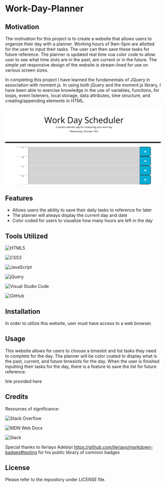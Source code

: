 # Work-Day-Planner

## Motivation
The motivation for this project is to create a website that allows users to organize their day with a planner. Working hours of 9am-5pm are allotted for the user to input their tasks. The user can then save these tasks for future reference. The planner is updated real time vua color code to allow user to see what time slots are in the past, are current or in the future. The simple yet responsive design of the website is stream-lined for use on various screen sizes.

In completing this project I have learned the fundamentals of JQuery in association with moment.js. In using both jQuery and the moment.js library, I have been able to exercise knowledge in the use of variables, functions, for loops, event listeners, local storage, data attributes, time structure, and creating/appending elements in HTML.

![Work-Day-Planner](/assets/127.0.0.1_5500_index.html.png)

## Features
  
  * Allows users the ability to save their daily tasks to reference for later
  * The planner will always display the current day and date 
  * Color coded for users to visualize how many hours are left in the day
  
## Tools Utilized

![HTML5](https://img.shields.io/badge/html5-%23E34F26.svg?style=for-the-badge&logo=html5&logoColor=white)

![CSS3](https://img.shields.io/badge/css3-%231572B6.svg?style=for-the-badge&logo=css3&logoColor=white)

![JavaScript](https://img.shields.io/badge/javascript-%23323330.svg?style=for-the-badge&logo=javascript&logoColor=%23F7DF1E)

![jQuery](https://img.shields.io/badge/jquery-%230769AD.svg?style=for-the-badge&logo=jquery&logoColor=white)

![Visual Studio Code](https://img.shields.io/badge/Visual%20Studio%20Code-0078d7.svg?style=for-the-badge&logo=visual-studio-code&logoColor=white)

![GitHub](https://img.shields.io/badge/github-%23121011.svg?style=for-the-badge&logo=github&logoColor=white)

## Installation

In order to utilize this website, user must have access to a web browser.

## Usage

This website allows for users to choose a timeslot and list tasks they need to complete for the day. The planner will be color coated to display what is the past, current, and future timeslots for the day. When the user is finished inputting their tasks for the day, there is a feature to save the list for future reference.

link provided here 

## Credits

Resources of significance:

![Stack Overflow](https://img.shields.io/badge/-Stackoverflow-FE7A16?style=for-the-badge&logo=stack-overflow&logoColor=white)

![MDN Web Docs](https://img.shields.io/badge/MDN_Web_Docs-black?style=for-the-badge&logo=mdnwebdocs&logoColor=white)

![Slack](https://img.shields.io/badge/Slack-4A154B?style=for-the-badge&logo=slack&logoColor=white)

Special thanks to Ileriayo Adebiyi https://github.com/Ileriayo/markdown-badges#testing for his public library of common badges

## License

Please refer to the repository under LICENSE file.